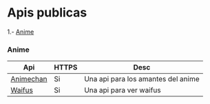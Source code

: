 # Apis publicas
1.- [Anime](#Anime)



### Anime
Api | HTTPS | Desc |
|---|---|---|
| [Animechan](https://animechan.vercel.app/) | Si | Una api para los amantes del anime | 
| [Waifus](https://waifu.pics/docs) | Si | Una api para ver waifus | 
